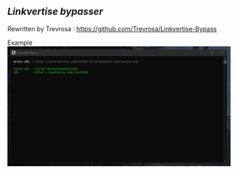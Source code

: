 ## _Linkvertise bypasser_
Rewritten by Trevrosa : https://github.com/Trevrosa/Linkvertise-Bypass

Example
![alt text](https://github.com/Lufzys/Linkvertise-Bypass/blob/main/example.PNG?raw=true)
